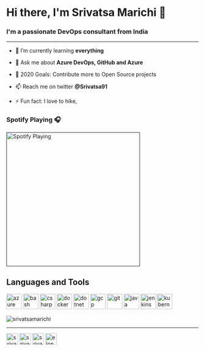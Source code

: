 # Hi there, I'm  Srivatsa Marichi 👋

### I'm a passionate DevOps consultant from India

---

- 🌱 I’m currently learning **everything**

- 💬 Ask me about **Azure DevOps, GitHub and Azure**

- 🥅 2020 Goals: Contribute more to Open Source projects

- 📫 Reach me on twitter **@Srivatsa91**

- ⚡ Fun fact: I love to hike, 

### Spotify Playing 🎧

[<img src="https://now-playing-codestackr.vercel.app/api/spotify-playing" alt="Spotify Playing" width="350" />]()
<br/>

## Languages and Tools

<p align="left"><img src="https://www.vectorlogo.zone/logos/microsoft_azure/microsoft_azure-icon.svg" alt="azure" width="40" height="40"/> <img src="https://www.vectorlogo.zone/logos/gnu_bash/gnu_bash-icon.svg" alt="bash" width="40" height="40"/> <img src="https://devicons.github.io/devicon/devicon.git/icons/csharp/csharp-original.svg" alt="csharp" width="40" height="40"/> <img src="https://devicons.github.io/devicon/devicon.git/icons/docker/docker-original-wordmark.svg" alt="docker" width="40" height="40"/> <img src="https://devicons.github.io/devicon/devicon.git/icons/dot-net/dot-net-original-wordmark.svg" alt="dotnet" width="40" height="40"/> <img src="https://www.vectorlogo.zone/logos/google_cloud/google_cloud-icon.svg" alt="gcp" width="40" height="40"/> <img src="https://www.vectorlogo.zone/logos/git-scm/git-scm-icon.svg" alt="git" width="40" height="40"/> <img src="https://devicons.github.io/devicon/devicon.git/icons/java/java-original-wordmark.svg" alt="java" width="40" height="40"/> <img src="https://www.vectorlogo.zone/logos/jenkins/jenkins-icon.svg" alt="jenkins" width="40" height="40"/> <img src="https://www.vectorlogo.zone/logos/kubernetes/kubernetes-icon.svg" alt="kubernetes" width="40" height="40"/></p><img align="center" src="https://github-readme-stats.vercel.app/api?username=srivatsamarichi&show_icons=true" alt="srivatsamarichi" />

<br/>

---

<p align="left">
<a href="https://twitter.com/srivatsa91" target="blank"><img align="center" src="https://cdn.jsdelivr.net/npm/simple-icons@3.0.1/icons/twitter.svg" alt="srivatsa91" height="30" width="30" /></a>
<a href="https://linkedin.com/in/srivatsamarichi" target="blank"><img align="center" src="https://cdn.jsdelivr.net/npm/simple-icons@3.0.1/icons/linkedin.svg" alt="srivatsamarichi" height="30" width="30" /></a>
<a href="https://fb.com/srivatsamarichi" target="blank"><img align="center" src="https://cdn.jsdelivr.net/npm/simple-icons@3.0.1/icons/facebook.svg" alt="srivatsamarichi" height="30" width="30" /></a>
<a href="https://instagram.com/elongated_journey" target="blank"><img align="center" src="https://cdn.jsdelivr.net/npm/simple-icons@3.0.1/icons/instagram.svg" alt="elongated_journey" height="30" width="30" /></a>
</p>
